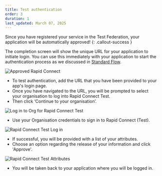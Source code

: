```yaml
---
title: Test authentication
order: 3
duration: 1
last_updated: March 07, 2025
---
```


Since you have registered your service in the Test Federation, your application will be automatically approved!
{: .callout-success }

The completion screen will show the unique URL for your application to initiate login. You can use this immediately with your application to start the authentication process as we discussed in [Standard Flow](/rapid-connect-integration/04-standard-flow).

![Approved Rapid Connect](/assets/images/connect-a-rapid-connect-service/approved-rapid-connect.png)

- To test authentication, add the URL that you have been provided to your app's login page.
- Once you have navigated to the URL, you will be prompted to select your organisation to log into Rapid Connect Test.
- Then click ‘Continue to your organisation’.

![Log in to Org for Rapid Connect Test](/assets/images/connect-a-rapid-connect-service/rapid-connect-login-to-org.png)

- Use your Organisation credentials to sign in to Rapid Connect (Test).

![Rapid Connect Test Log in](/assets/images/connect-a-rapid-connect-service/login-rapid-connect-test.png)

- If successful, you will be provided with a list of your attributes.
- Choose an option regarding the release of your information and click 'Approve'.

![Rapid Connect Test Attributes](/assets/images/connect-a-rapid-connect-service/rapid-connect-test-attributes.png)

- You will be taken back to your application where you will be logged in.
